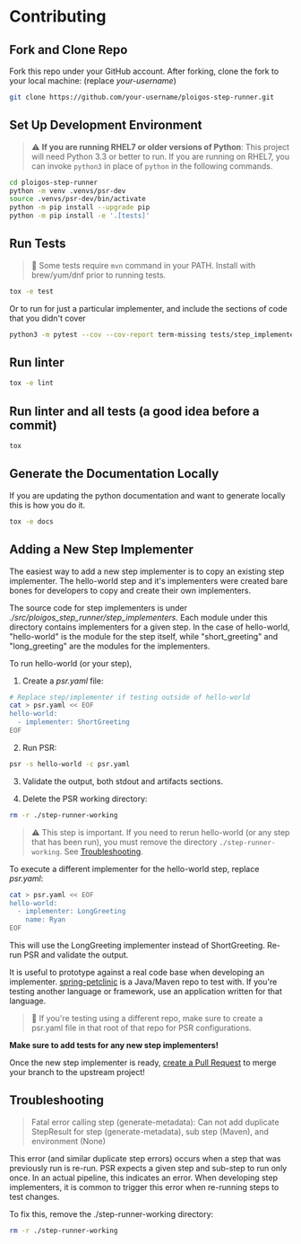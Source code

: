 # Contributing

## Fork and Clone Repo

Fork this repo under your GitHub account. After forking, clone the fork to your
local machine: (replace *your-username*)

```bash
git clone https://github.com/your-username/ploigos-step-runner.git
```

## Set Up Development Environment

> :warning: **If you are running RHEL7 or older versions of Python**: This project will need Python 3.3 or better to run. If you are running on RHEL7, you can invoke `python3` in place of `python` in the following commands.

```bash
cd ploigos-step-runner
python -m venv .venvs/psr-dev
source .venvs/psr-dev/bin/activate
python -m pip install --upgrade pip
python -m pip install -e '.[tests]'
```

## Run Tests

> :notebook: Some tests require `mvn` command in your PATH. Install with brew/yum/dnf prior to running tests.

```bash
tox -e test
```

Or to run for just a particular implementer, and include the sections of code that you didn't cover

```bash
python3 -m pytest --cov --cov-report term-missing tests/step_implementers/package/test_maven_package.py
```

## Run linter

```bash
tox -e lint
```

## Run linter and all tests (a good idea before a commit)

```bash
tox
```

## Generate the Documentation Locally

If you are updating the python documentation and want to generate locally this is how you do it.

```bash
tox -e docs
```

## Adding a New Step Implementer

The easiest way to add a new step implementer is to copy an existing step
implementer. The hello-world step and it's implementers were created bare bones
for developers to copy and create their own implementers.

The source code for step implementers is under
*./src/ploigos_step_runner/step_implementers*. Each module under this directory
contains implementers for a given step. In the case of hello-world,
"hello-world" is the module for the step itself, while "short_greeting" and
"long_greeting" are the modules for the implementers.

To run hello-world (or your step),

1. Create a *psr.yaml* file:

```bash
# Replace step/implementer if testing outside of hello-world
cat > psr.yaml << EOF
hello-world:
  - implementer: ShortGreeting
EOF
```

2. Run PSR:

```bash
psr -s hello-world -c psr.yaml
```

3. Validate the output, both stdout and artifacts sections.

4. Delete the PSR working directory:

```bash
rm -r ./step-runner-working
```

> :warning: This step is important. If you need to rerun hello-world (or any
> step that has been run), you must remove the directory
> `./step-runner-working`. See [Troubleshooting](#troubleshooting).

To execute a different implementer for the hello-world step, replace *psr.yaml*:

```bash
cat > psr.yaml << EOF
hello-world:
  - implementer: LongGreeting
    name: Ryan
EOF
```

This will use the LongGreeting implementer instead of ShortGreeting. Re-run PSR
and validate the output.

It is useful to prototype against a real code base when developing an
implementer. [spring-petclinic](https://github.com/ploigos/spring-petclinic) is
a Java/Maven repo to test with. If you're testing another language or
framework, use an application written for that language.

> :notebook: If you're testing using a different repo, make sure to create a
psr.yaml file in that root of that repo for PSR configurations.

**Make sure to add tests for any new step implementers!**

Once the new step implementer is ready, [create a Pull
Request](https://github.com/ploigos/ploigos-step-runner/compare) to merge your
branch to the upstream project!

## Troubleshooting

> Fatal error calling step (generate-metadata): Can not add duplicate StepResult for step (generate-metadata), sub step (Maven), and environment (None)

This error (and similar duplicate step errors) occurs when a step that was previously run is re-run. PSR expects a given step and sub-step to run only once. In an actual pipeline, this indicates an error. When developing step implementers, it is common to trigger this error when re-running steps to test changes.

To fix this, remove the ./step-runner-working directory:

```bash
rm -r ./step-runner-working
```
